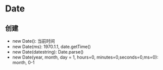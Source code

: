 # Date

## 创建
- new Date(): 当前时间
- new Date(ms): 1970.1.1, date.getTime()
- new Date(datestring): Date.parse()
- new Date(year, month, day = 1, hours=0, minutes=0,seconds=0,ms=0): month, 0-1
